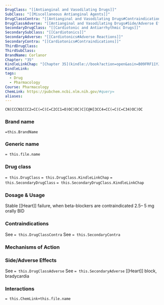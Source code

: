 ```yaml
---
DrugClass: "[[Antianginal and Vasodilating Drugs]]"
SubClass: "[[Miscellaneous Antianginal Agents]]"
DrugClassContra: "[[Antianginal and Vasodilating Drugs#Contraindications]]"
DrugClassAdverse: "[[Antianginal and Vasodilating Drugs#Side/Adverse Effects]]"
SecondaryDrugClass: "[[Cardiotonic and Antiarrhythmic Drugs]]"
SecondarySubClass: "[[Cardiotonics]]"
SecondaryAdverse: "[[Cardiotonics#Adverse Reactions]]"
SecondaryContra: "[[Cardiotonics#Contraindications]]"
ThirdDrugClass: 
ThirdSubClass: 
BrandName: Corlanor
Chapter: "35"
KindleLinkChap: "[Chapter 35](kindle://book?action=open&asin=B09FRF11YJ&location=19375)"
KindleLink: 
tags:
  - Drug
  - Pharmacology
Course: Pharmacology
ChemLink: https://pubchem.ncbi.nlm.nih.gov/#query=
aliases:
---
```

```smiles
CN(CCCN1CCC2=CC(=C(C=C2CC1=O)OC)OC)C[C@H]3CC4=CC(=C(C=C34)OC)OC
```
### Brand name
`=this.BrandName`

### Generic name
`= this.file.name`

### Drug class 
`= this.DrugClass`
	`= this.DrugClass.KindleLinkChap`
`= this.SecondaryDrugClass`
	`= this.SecondaryDrugClass.KindleLinkChap`
	
### Dosage & Usage
Stable [[Heart]] failure, when beta-blockers are contraindicated
2.5– 5 mg orally BID

### Contraindications
See `= this.DrugClassContra`
See `= this.SecondaryContra`

### Mechanisms of Action


### Side/Adverse Effects
See `= this.DrugClassAdverse`
See `= this.SecondaryAdverse`
[[Heart]] block, bradycardia

### Interactions

`= this.ChemLink+this.file.name`
